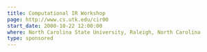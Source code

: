 ```yaml
---
title: Computational IR Workshop
page: http://www.cs.utk.edu/cir00
start_date: 2000-10-22 12:00:00
where: North Carolina State University, Raleigh, North Carolina
type: sponsored
---
```


